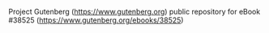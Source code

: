 Project Gutenberg (https://www.gutenberg.org) public repository for eBook #38525 (https://www.gutenberg.org/ebooks/38525)
